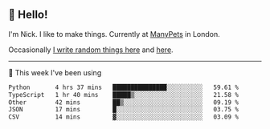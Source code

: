 ## 👋 Hello! 

I'm Nick. I like to make things. Currently at [ManyPets](https://manypets.com) in London.

Occasionally [I write random things here](https://nicksnell.com) and [here](https://twitter.com/nicksnell).

-------

🚀 This week I've been using

<!--START_SECTION:waka-->

```txt
Python       4 hrs 37 mins   ███████████████░░░░░░░░░░   59.61 %
TypeScript   1 hr 40 mins    █████▒░░░░░░░░░░░░░░░░░░░   21.58 %
Other        42 mins         ██▒░░░░░░░░░░░░░░░░░░░░░░   09.19 %
JSON         17 mins         █░░░░░░░░░░░░░░░░░░░░░░░░   03.75 %
CSV          14 mins         ▓░░░░░░░░░░░░░░░░░░░░░░░░   03.09 %
```

<!--END_SECTION:waka-->

